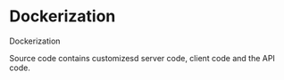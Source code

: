 # Dockerization
Dockerization

Source code contains customizesd server code, client code and the API code.
